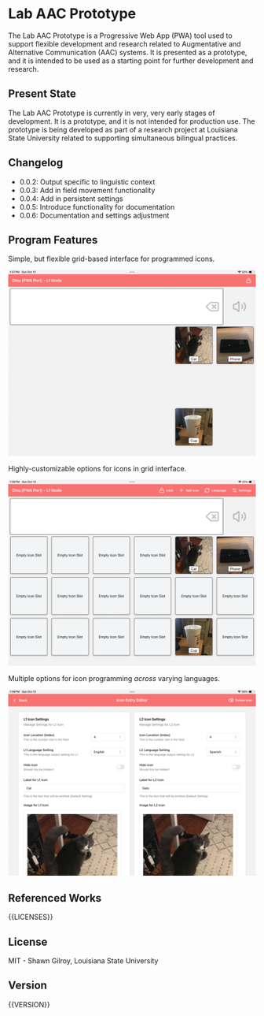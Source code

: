 # Lab AAC Prototype

The Lab AAC Prototype is a Progressive Web App (PWA) tool used to support flexible development and research related to Augmentative and Alternative Communication (AAC) systems. It is presented as a prototype, and it is intended to be used as a starting point for further development and research.

## Present State

The Lab AAC Prototype is currently in very, very early stages of development. It is a prototype, and it is not intended for production use. The prototype is being developed as part of a research project at Louisiana State University related to supporting simultaneous bilingual practices.

## Changelog

- 0.0.2: Output specific to linguistic context
- 0.0.3: Add in field movement functionality
- 0.0.4: Add in persistent settings
- 0.0.5: Introduce functionality for documentation
- 0.0.6: Documentation and settings adjustment

## Program Features

Simple, but flexible grid-based interface for programmed icons.

![Grid-based Learner Interface](public/screenshots/board_active.webp 'User Interface')

Highly-customizable options for icons in grid interface.

![Editing Grid-based Learner Interface](public/screenshots/board_editing.webp 'Adaptive User Interface')

Multiple options for icon programming *across* varying languages.

![Multiple language support](public/screenshots/icon_editing.webp 'Multilingual support')

## Referenced Works

{{LICENSES}}

## License

MIT - Shawn Gilroy, Louisiana State University

## Version

{{VERSION}}
